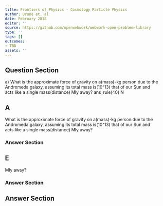 ```yaml
---
title: Frontiers of Physics - Cosmology Particle Physics
author: Urone et. al
date: February 2018
editor: ''
source: https://github.com/openwebwork/webwork-open-problem-library
type: ''
tags: []
outcomes:
- TBD
assets: ''
---
```


## Question Section 

a) What is the approximate force of gravity on a(mass)-kg person due to the Andromeda galaxy, assuming its total mass is(10^13) that of our Sun and acts like a single mass(distance) Mly away? 
ans_rule(40) N

## A
What is the approximate force of gravity on a(mass)-kg person due to the Andromeda galaxy, assuming its total mass is(10^13) that of our Sun and acts like a single mass(distance) Mly away? 
### Answer Section
## E
Mly away? 
### Answer Section


## Answer Section

